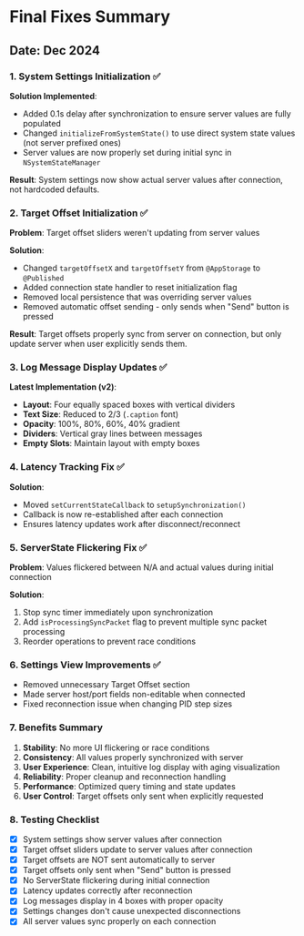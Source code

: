 # Final Fixes Summary

## Date: Dec 2024

### 1. System Settings Initialization ✅

**Solution Implemented**:
- Added 0.1s delay after synchronization to ensure server values are fully populated
- Changed `initializeFromSystemState()` to use direct system state values (not server prefixed ones)
- Server values are now properly set during initial sync in `NSystemStateManager`

**Result**: System settings now show actual server values after connection, not hardcoded defaults.

### 2. Target Offset Initialization ✅

**Problem**: Target offset sliders weren't updating from server values

**Solution**:
- Changed `targetOffsetX` and `targetOffsetY` from `@AppStorage` to `@Published`
- Added connection state handler to reset initialization flag
- Removed local persistence that was overriding server values
- Removed automatic offset sending - only sends when "Send" button is pressed

**Result**: Target offsets properly sync from server on connection, but only update server when user explicitly sends them.

### 3. Log Message Display Updates ✅

**Latest Implementation (v2)**:
- **Layout**: Four equally spaced boxes with vertical dividers
- **Text Size**: Reduced to 2/3 (`.caption` font)
- **Opacity**: 100%, 80%, 60%, 40% gradient
- **Dividers**: Vertical gray lines between messages
- **Empty Slots**: Maintain layout with empty boxes

### 4. Latency Tracking Fix ✅

**Solution**: 
- Moved `setCurrentStateCallback` to `setupSynchronization()`
- Callback is now re-established after each connection
- Ensures latency updates work after disconnect/reconnect

### 5. ServerState Flickering Fix ✅

**Problem**: Values flickered between N/A and actual values during initial connection

**Solution**:
1. Stop sync timer immediately upon synchronization
2. Add `isProcessingSyncPacket` flag to prevent multiple sync packet processing
3. Reorder operations to prevent race conditions

### 6. Settings View Improvements ✅

- Removed unnecessary Target Offset section
- Made server host/port fields non-editable when connected
- Fixed reconnection issue when changing PID step sizes

### 7. Benefits Summary

1. **Stability**: No more UI flickering or race conditions
2. **Consistency**: All values properly synchronized with server
3. **User Experience**: Clean, intuitive log display with aging visualization
4. **Reliability**: Proper cleanup and reconnection handling
5. **Performance**: Optimized query timing and state updates
6. **User Control**: Target offsets only sent when explicitly requested

### 8. Testing Checklist

- [x] System settings show server values after connection
- [x] Target offset sliders update to server values after connection
- [x] Target offsets are NOT sent automatically to server
- [x] Target offsets only sent when "Send" button is pressed
- [x] No ServerState flickering during initial connection
- [x] Latency updates correctly after reconnection
- [x] Log messages display in 4 boxes with proper opacity
- [x] Settings changes don't cause unexpected disconnections
- [x] All server values sync properly on each connection 